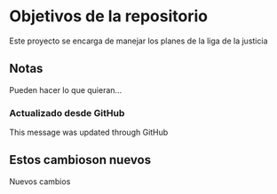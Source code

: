 # Objetivos de la repositorio

Este proyecto se encarga de manejar los planes de la liga de la justicia


## Notas
Pueden hacer lo que quieran...

### Actualizado desde GitHub
This message was updated through GitHub

## Estos cambioson nuevos
Nuevos cambios
